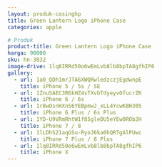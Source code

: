 ```yaml
---
layout: produk-casinghp
title: Green Lantern Logo iPhone Case
categories: apple

# Produk
product-title: Green Lantern Logo iPhone Case
harga: 90000
sku: hn-3032
image-drive: 1lq8IRRd50o6wEmLvb8lb8bpTA8gfhIP6
gallery:
  - url: 1a0_QDh1mrJTA6XWQRwledzczjEgdwnpE
    title: iPhone 5 / 5s / SE
  - url: 1ZnuSAEC3R6kHZ4sTXvbTdyeyvOfucrZK
    title: iPhone 6 / 6s
  - url: 1r8wOsnHXnS6YEBpmwJ_xLL4YcwK8H30S
    title: iPhone 6 Plus / 6s Plus
  - url: 1YD-U9VRmRhtW1f85gleDU5eYEw0ROb2H
    title: iPhone 7 / 8
  - url: 1lLDhS21aqGSu-RyoJ6ka0hQRTgAlPUwc
    title: iPhone 7 Plus / 8 Plus
  - url: 1lq8IRRd50o6wEmLvb8lb8bpTA8gfhIP6
    title: iPhone X
---
```

